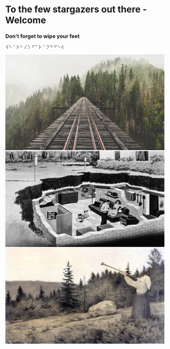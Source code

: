 # To the few stargazers out there - Welcome

### Don't forget to wipe your feet

⠺⠑ ⠁⠗⠑ ⠎⠕ ⠋⠁⠗ ⠁⠝⠙ ⠋⠑⠺

 <img src=".pix/train.webp" style="width: 500px; height: 300px;">
 <img src=".pix/bunker.webp" style="width: 500px; height: 300px;">
<img src=".pix/op_under_fjeldet_toner_en_lur.webp" style="width: 500px; height: 300px;">
